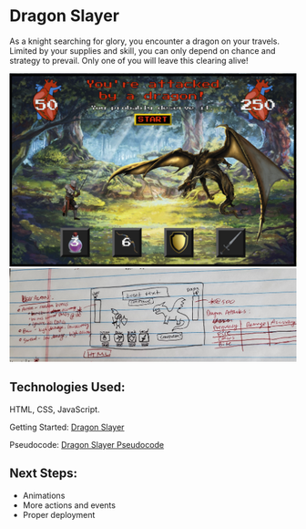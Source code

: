 # Dragon Slayer
As a knight searching for glory, you encounter a dragon on your travels. Limited by your supplies and skill, you can only depend on chance and strategy to prevail. Only one of you will leave this clearing alive!

![Final Game](/final_screenshot.png)
![Wireframe](/wireframe.jpg)

## Technologies Used:
HTML, CSS, JavaScript.

Getting Started: [Dragon Slayer](https://n8dizonmustard.github.io/project_dragon/)

Pseudocode: [Dragon Slayer Pseudocode](https://docs.google.com/document/d/1v-Ft3paYzdJFV_5RdKQqH_bIKOf-1kIkOiO2EHogJmQ/edit?usp=sharing)

## Next Steps:
* Animations
* More actions and events
* Proper deployment

